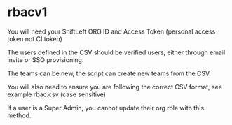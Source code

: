 # rbacv1

You will need your ShiftLeft ORG ID and Access Token (personal access token not CI token)

The users defined in the CSV should be verified users, either through email invite or SSO provisioning. 

The teams can be new, the script can create new teams from the CSV.

You will also need to ensure you are following the correct CSV format, see example rbac.csv (case sensitive)

If a user is a Super Admin, you cannot update their org role with this method.
